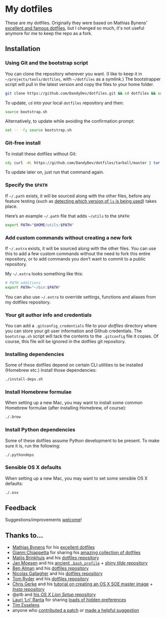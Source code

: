 # My dotfiles

These are my dotfiles. Originally they were based on Mathias Bynens' [excellent and famous dotfiles](https://github.com/mathiasbynens/dotfiles), but I changed so much, it's not useful anymore for me to keep the repo as a fork.

## Installation

### Using Git and the bootstrap script

You can clone the repository wherever you want. (I like to keep it in `~/projects/tools/dotfiles`, with `~/dotfiles` as a symlink.) The bootstrapper script will pull in the latest version and copy the files to your home folder.

```bash
git clone https://github.com/DandyDev/dotfiles.git && cd dotfiles && source bootstrap.sh
```

To update, `cd` into your local `dotfiles` repository and then:

```bash
source bootstrap.sh
```

Alternatively, to update while avoiding the confirmation prompt:

```bash
set -- -f; source bootstrap.sh
```

### Git-free install

To install these dotfiles without Git:

```bash
cd; curl -#L https://github.com/DandyDev/dotfiles/tarball/master | tar -xzv --strip-components 1 --exclude={README.md,bootstrap.sh}
```

To update later on, just run that command again.

### Specify the `$PATH`

If `~/.path` exists, it will be sourced along with the other files, before any feature testing (such as [detecting which version of `ls` is being used](https://github.com/mathiasbynens/dotfiles/blob/aff769fd75225d8f2e481185a71d5e05b76002dc/.aliases#L21-26)) takes place.

Here’s an example `~/.path` file that adds `~/utils` to the `$PATH`:

```bash
export PATH="$HOME/utils:$PATH"
```

### Add custom commands without creating a new fork

If `~/.extra` exists, it will be sourced along with the other files. You can use this to add a few custom commands without the need to fork this entire repository, or to add commands you don’t want to commit to a public repository.

My `~/.extra` looks something like this:

```bash
# PATH additions
export PATH="~/bin:$PATH"
```

You can also use `~/.extra` to override settings, functions and aliases from my dotfiles repository.

### Your git author info and credentials

You can add a `.gitconfig_credentials` file to your _dotfiles_ directory where you can store your git user information and Github credentials. The `bootstrap.sh` script will tack the contents to the `.gitconfig` file it copies. Of course, this file will be ignored in the dotfiles git repository.

### Installing dependencies

Some of these dotfiles depend on certain CLI utilities to be installed (Homebrew etc.) Install those dependencies:

```bash
./install-deps.sh
```

### Install Homebrew formulae

When setting up a new Mac, you may want to install some common Homebrew formulae (after installing Homebrew, of course):

```bash
./.brew
```

### Install Python dependencies

Some of these dotfiles assume Python development to be present. To make sure it is, run the following:

```bash
./.pythondeps
```

### Sensible OS X defaults

When setting up a new Mac, you may want to set some sensible OS X defaults:

```bash
./.osx
```


## Feedback

Suggestions/improvements
[welcome](https://github.com/DandyDev/dotfiles/issues)!

## Thanks to…

* [Mathias Bynens](http://mathiasbynens.be/) for his [excellent dotfiles](https://github.com/mathiasbynens/dotfiles)
* [Gianni Chiappetta](http://gf3.ca/) for sharing his [amazing collection of dotfiles](https://github.com/gf3/dotfiles)
* [Matijs Brinkhuis](http://hotfusion.nl/) and his [dotfiles repository](https://github.com/matijs/dotfiles)
* [Jan Moesen](http://jan.moesen.nu/) and his [ancient `.bash_profile`](https://gist.github.com/1156154) + [shiny _tilde_ repository](https://github.com/janmoesen/tilde)
* [Ben Alman](http://benalman.com/) and his [dotfiles repository](https://github.com/cowboy/dotfiles)
* [Nicolas Gallagher](http://nicolasgallagher.com/) and his [dotfiles repository](https://github.com/necolas/dotfiles)
* [Tom Ryder](http://blog.sanctum.geek.nz/) and his [dotfiles repository](https://github.com/tejr/dotfiles)
* [Chris Gerke](http://www.randomsquared.com/) and his [tutorial on creating an OS X SOE master image](http://chris-gerke.blogspot.com/2012/04/mac-osx-soe-master-image-day-7.html) + [_Insta_ repository](https://github.com/cgerke/Insta)
* @ptb and [his _OS X Lion Setup_ repository](https://github.com/ptb/Mac-OS-X-Lion-Setup)
* [Lauri ‘Lri’ Ranta](http://lri.me/) for sharing [loads of hidden preferences](http://lri.me/hiddenpreferences.txt)
* [Tim Esselens](http://devel.datif.be/)
* anyone who [contributed a patch](https://github.com/mathiasbynens/dotfiles/contributors) or [made a helpful suggestion](https://github.com/mathiasbynens/dotfiles/issues)
